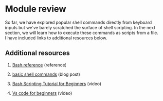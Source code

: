 # Module review

So far, we have explored popular shell commands directly from keyboard inputs but we've barely scratched the surface of shell scripting. In the next section, we will learn how to execute these commands as scripts from a file. I have included links to additional resources below.

## Additional resources

1. [Bash reference](https://www.gnu.org/software/bash/) (reference)

2. [basic shell commands](https://www.geeksforgeeks.org/basic-shell-commands-in-linux/) (blog post)

3. [Bash Scripting Tutorial for Beginners](https://www.youtube.com/watch?v=tK9Oc6AEnR4) (video)

4. [Vs code for beginners](https://www.youtube.com/watch?v=B-s71n0dHUk) (video)

